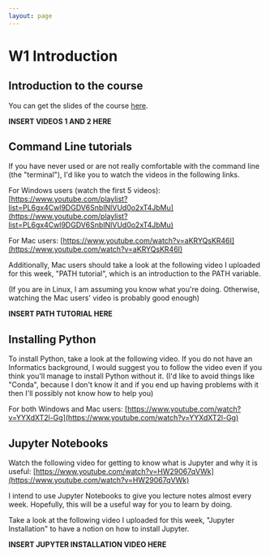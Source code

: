 ```yaml
---
layout: page
---
```


W1 Introduction
===============

Introduction to the course
--------------------------

You can get the slides of the course [here](/slides/01_introduction_SS2020.pdf).

**INSERT VIDEOS 1 AND 2 HERE**



Command Line tutorials
----------------------

If you have never used or are not really comfortable with the command line
(the "terminal"), I'd like you to watch the videos in the following links.

For Windows users (watch the first 5 videos):
[https://www.youtube.com/playlist?list=PL6gx4Cwl9DGDV6SnbINlVUd0o2xT4JbMu](https://www.youtube.com/playlist?list=PL6gx4Cwl9DGDV6SnbINlVUd0o2xT4JbMu)

For Mac users:
[https://www.youtube.com/watch?v=aKRYQsKR46I](https://www.youtube.com/watch?v=aKRYQsKR46I)

Additionally, Mac users should take a look at the following video I uploaded
for this week, "PATH tutorial", which is an introduction to the PATH variable.

(If you are in Linux, I am assuming you know what you're doing. Otherwise,
watching the Mac users' video is probably good enough)

**INSERT PATH TUTORIAL HERE**



Installing Python
-----------------

To install Python, take a look at the following video. If you do not have
an Informatics background, I would suggest you to follow the video even if
you think you'll manage to install Python without it. (I'd like to avoid
things like "Conda", because I don't know it and if you end up having
problems with it then I'll possibly not know how to help you)

For both Windows and Mac users:
[https://www.youtube.com/watch?v=YYXdXT2l-Gg](https://www.youtube.com/watch?v=YYXdXT2l-Gg)



Jupyter Notebooks
-----------------

Watch the following video for getting to know what is Jupyter and why it
is useful:
[https://www.youtube.com/watch?v=HW29067qVWk](https://www.youtube.com/watch?v=HW29067qVWk)

I intend to use Jupyter Notebooks to give you lecture notes almost every
week. Hopefully, this will be a useful way for you to learn by doing.

Take a look at the following video I uploaded for this week,
"Jupyter Installation" to have a notion on how to install Jupyter.

**INSERT JUPYTER INSTALLATION VIDEO HERE**

 
